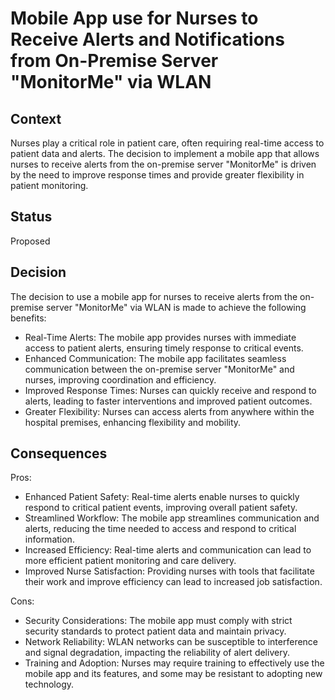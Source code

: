 # Mobile App use for Nurses to Receive Alerts and Notifications from On-Premise Server "MonitorMe" via WLAN

## Context
Nurses play a critical role in patient care, often requiring real-time access to patient data and alerts. 
The decision to implement a mobile app that allows nurses to receive alerts from the on-premise server "MonitorMe" is driven by the need to
improve response times and provide greater flexibility in patient monitoring.

## Status
Proposed

## Decision
The decision to use a mobile app for nurses to receive alerts from the on-premise server "MonitorMe" via WLAN is made to achieve the following benefits:
   * Real-Time Alerts: The mobile app provides nurses with immediate access to patient alerts, ensuring timely response to critical events.
   * Enhanced Communication: The mobile app facilitates seamless communication between the on-premise server "MonitorMe" and nurses, improving coordination and efficiency.
   * Improved Response Times: Nurses can quickly receive and respond to alerts, leading to faster interventions and improved patient outcomes.
   * Greater Flexibility: Nurses can access alerts from anywhere within the hospital premises, enhancing flexibility and mobility.

## Consequences

Pros:
   * Enhanced Patient Safety: Real-time alerts enable nurses to quickly respond to critical patient events, improving overall patient safety.
   * Streamlined Workflow: The mobile app streamlines communication and alerts, reducing the time needed to access and respond to critical information.
   * Increased Efficiency: Real-time alerts and communication can lead to more efficient patient monitoring and care delivery.
   * Improved Nurse Satisfaction: Providing nurses with tools that facilitate their work and improve efficiency can lead to increased job satisfaction.
  
Cons:
   * Security Considerations: The mobile app must comply with strict security standards to protect patient data and maintain privacy.
   * Network Reliability: WLAN networks can be susceptible to interference and signal degradation, impacting the reliability of alert delivery.
   * Training and Adoption: Nurses may require training to effectively use the mobile app and its features, and some may be resistant to adopting new technology.
